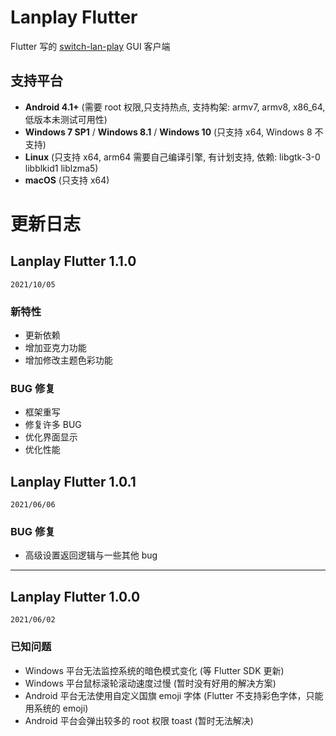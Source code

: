 ﻿# **Lanplay Flutter**

Flutter 写的 [switch-lan-play](https://github.com/spacemeowx2/switch-lan-play) GUI 客户端

## 支持平台

- **Android 4.1+** (需要 root 权限,只支持热点, 支持构架: armv7, armv8, x86_64, 低版本未测试可用性)
- **Windows 7 SP1** / **Windows 8.1** / **Windows 10** (只支持 x64, Windows 8 不支持)
- **Linux** (只支持 x64, arm64 需要自己编译引擎, 有计划支持, 依赖: libgtk-3-0 libblkid1 liblzma5)
- **macOS** (只支持 x64)
# 更新日志

## Lanplay Flutter 1.1.0

`2021/10/05`

### **新特性**

- 更新依赖
- 增加亚克力功能
- 增加修改主题色彩功能

### **BUG 修复**

- 框架重写
- 修复许多 BUG
- 优化界面显示
- 优化性能

## Lanplay Flutter 1.0.1

`2021/06/06`

<!-- ### **新特性** -->

### **BUG 修复**

- 高级设置返回逻辑与一些其他 bug

---

## Lanplay Flutter 1.0.0

`2021/06/02`

<!-- ### **新特性** -->

<!-- ### **BUG 修复** -->

### **已知问题**

- Windows 平台无法监控系统的暗色模式变化 (等 Flutter SDK 更新)
- Windows 平台鼠标滚轮滚动速度过慢 (暂时没有好用的解决方案)
- Android 平台无法使用自定义国旗 emoji 字体 (Flutter 不支持彩色字体，只能用系统的 emoji)
- Android 平台会弹出较多的 root 权限 toast (暂时无法解决)

